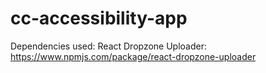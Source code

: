 # cc-accessibility-app

Dependencies used:
React Dropzone Uploader: https://www.npmjs.com/package/react-dropzone-uploader

